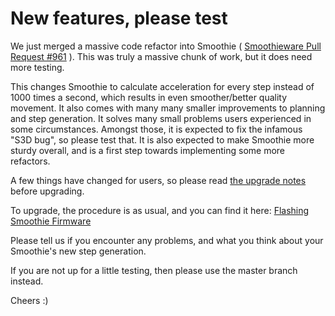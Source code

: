 
# New features, please test

We just merged a massive code refactor into Smoothie ( [Smoothieware Pull Request #961](https://github.com/Smoothieware/Smoothieware/pull/961) ).
This was truly a massive chunk of work, but it does need more testing.

This changes Smoothie to calculate acceleration for every step instead of 1000 times a second, which results in even smoother/better quality movement.
It also comes with many many smaller improvements to planning and step generation. It solves many small problems users experienced in some circumstances. Amongst those, it is expected to fix the infamous "S3D bug", so please test that.
It is also expected to make Smoothie more sturdy overall, and is a first step towards implementing some more refactors.

A few things have changed for users, so please read [the upgrade notes](https://github.com/Smoothieware/Smoothieware/blob/edge/upgrade-notes.md) before upgrading.

To upgrade, the procedure is as usual, and you can find it here: [Flashing Smoothie Firmware](http://smoothieware.org/flashing-smoothie-firmware)

Please tell us if you encounter any problems, and what you think about your Smoothie's new step generation.

If you are not up for a little testing, then please use the master branch instead.

Cheers :)
